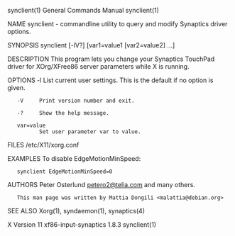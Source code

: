 synclient(1)                                                                               General Commands Manual                                                                               synclient(1)



NAME
       synclient - commandline utility to query and modify Synaptics driver options.

SYNOPSIS
       synclient [-lV?] [var1=value1 [var2=value2] ...]

DESCRIPTION
       This program lets you change your Synaptics TouchPad driver for XOrg/XFree86 server parameters while X is running.


OPTIONS
       -l     List current user settings. This is the default if no option is given.

       -V     Print version number and exit.

       -?     Show the help message.

       var=value
              Set user parameter var to value.


FILES
       /etc/X11/xorg.conf

EXAMPLES
       To disable EdgeMotionMinSpeed:

       synclient EdgeMotionMinSpeed=0

AUTHORS
       Peter Osterlund <petero2@telia.com> and many others.

       This man page was written by Mattia Dongili <malattia@debian.org>

SEE ALSO
       Xorg(1), syndaemon(1), synaptics(4)



X Version 11                                                                              xf86-input-synaptics 1.8.3                                                                             synclient(1)

